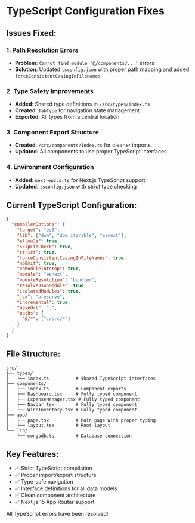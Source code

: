 # TypeScript Configuration Fixes

## Issues Fixed:

### 1. Path Resolution Errors
- **Problem**: `Cannot find module '@/components/...'` errors
- **Solution**: Updated `tsconfig.json` with proper path mapping and added `forceConsistentCasingInFileNames`

### 2. Type Safety Improvements
- **Added**: Shared type definitions in `/src/types/index.ts`
- **Created**: `TabType` for navigation state management
- **Exported**: All types from a central location

### 3. Component Export Structure
- **Created**: `/src/components/index.ts` for cleaner imports
- **Updated**: All components to use proper TypeScript interfaces

### 4. Environment Configuration
- **Added**: `next-env.d.ts` for Next.js TypeScript support
- **Updated**: `tsconfig.json` with strict type checking

## Current TypeScript Configuration:

```json
{
  "compilerOptions": {
    "target": "es5",
    "lib": ["dom", "dom.iterable", "esnext"],
    "allowJs": true,
    "skipLibCheck": true,
    "strict": true,
    "forceConsistentCasingInFileNames": true,
    "noEmit": true,
    "esModuleInterop": true,
    "module": "esnext",
    "moduleResolution": "bundler",
    "resolveJsonModule": true,
    "isolatedModules": true,
    "jsx": "preserve",
    "incremental": true,
    "baseUrl": ".",
    "paths": {
      "@/*": ["./src/*"]
    }
  }
}
```

## File Structure:
```
src/
├── types/
│   └── index.ts          # Shared TypeScript interfaces
├── components/
│   ├── index.ts          # Component exports
│   ├── Dashboard.tsx     # Fully typed component
│   ├── ExpenseManager.tsx # Fully typed component
│   ├── Navbar.tsx        # Fully typed component
│   └── WineInventory.tsx # Fully typed component
├── app/
│   ├── page.tsx          # Main page with proper typing
│   └── layout.tsx        # Root layout
└── lib/
    └── mongodb.ts        # Database connection
```

## Key Features:
- ✅ Strict TypeScript compilation
- ✅ Proper import/export structure
- ✅ Type-safe navigation
- ✅ Interface definitions for all data models
- ✅ Clean component architecture
- ✅ Next.js 15 App Router support

All TypeScript errors have been resolved!